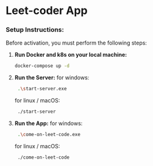 # Leet-coder App

### Setup Instructions:

Before activation, you must perform the following steps:

1. **Run Docker and k8s on your local machine:**
    ```bash
    docker-compose up -d
    ```

2. **Run the Server:**
   for windows:
   ```bash
    .\start-server.exe
    ```
    for linux / macOS:
   ```bash
    ./start-server
    ```

4. **Run the App:**
   for windows:
   ```bash
    .\come-on-leet-code.exe
    ```
    for linux / macOS:
   ```bash
    ./come-on-leet-code
    ```
